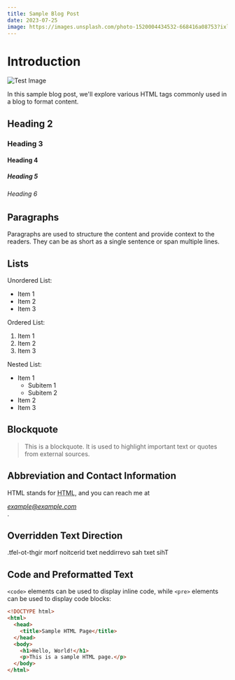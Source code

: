 ```yaml
---
title: Sample Blog Post
date: 2023-07-25
image: https://images.unsplash.com/photo-1520004434532-668416a08753?ixlib=rb-4.0.3&ixid=M3wxMjA3fDB8MHxwaG90by1wYWdlfHx8fGVufDB8fHx8fA%3D%3D&auto=format&fit=crop&w=1170&q=80
---
```


# Introduction

![Test Image](https://images.unsplash.com/photo-1520004434532-668416a08753?ixlib=rb-4.0.3&ixid=M3wxMjA3fDB8MHxwaG90by1wYWdlfHx8fGVufDB8fHx8fA%3D%3D&auto=format&fit=crop&w=1170&q=80)

In this sample blog post, we'll explore various HTML tags commonly used in a blog to format content.

## Heading 2

### Heading 3

#### Heading 4

##### Heading 5

###### Heading 6

## Paragraphs

Paragraphs are used to structure the content and provide context to the readers. They can be as short as a single sentence or span multiple lines.

## Lists

Unordered List:

- Item 1
- Item 2
- Item 3

Ordered List:

1. Item 1
2. Item 2
3. Item 3

Nested List:

- Item 1
  - Subitem 1
  - Subitem 2
- Item 2
- Item 3

## Blockquote

> This is a blockquote. It is used to highlight important text or quotes from external sources.

## Abbreviation and Contact Information

HTML stands for <abbr title="HyperText Markup Language">HTML</abbr>, and you can reach me at <address>example@example.com</address>.

## Overridden Text Direction

<bdo dir="rtl">This text has overridden text direction from right-to-left.</bdo>

## Code and Preformatted Text

`<code>` elements can be used to display inline code, while `<pre>` elements can be used to display code blocks:

```html
<!DOCTYPE html>
<html>
  <head>
    <title>Sample HTML Page</title>
  </head>
  <body>
    <h1>Hello, World!</h1>
    <p>This is a sample HTML page.</p>
  </body>
</html>
